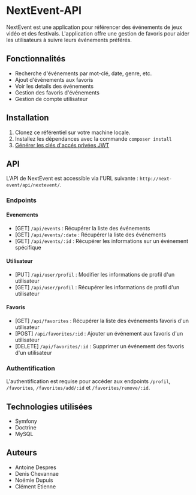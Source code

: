 # NextEvent-API

NextEvent est une application pour référencer des événements de jeux vidéo et des festivals. L'application offre une gestion de favoris pour aider les utilisateurs à suivre leurs événements préférés.

## Fonctionnalités

- Recherche d'événements par mot-clé, date, genre, etc.
- Ajout d'événements aux favoris
- Voir les details des événements
- Gestion des favoris d'événements
- Gestion de compte utilisateur

## Installation

1. Clonez ce référentiel sur votre machine locale.
2. Installez les dépendances avec la commande `composer install`
3. [Générer les clés d'accés privées JWT](https://symfony.com/bundles/LexikJWTAuthenticationBundle/current/index.html#generate-the-ssl-keys)

## API

L'API de NextEvent est accessible via l'URL suivante : `http://next-event/api/nextevent/`.

### Endpoints

#### Evenements

- [GET] `/api/events` : Récupérer la liste des événements
- [GET] `/api/events/:date` : Récupérer la liste des événements
- [GET] `/api/events/:id` : Récupérer les informations sur un événement spécifique

#### Utilisateur

- [PUT] `/api/user/profil` : Modifier les informations de profil d'un utilisateur
- [GET] `/api/user/profil` : Récupérer les informations de profil d'un utilisateur

#### Favoris

- [GET] `/api/favorites` : Récupérer la liste des événements favoris d'un utilisateur
- [POST] `/api/favorites/:id` : Ajouter un événement aux favoris d'un utilisateur 
- [DELETE] `/api/favorites/:id` : Supprimer un événement des favoris d'un utilisateur

### Authentification

L'authentification est requise pour accéder aux endpoints `/profil`, `/favorites`, `/favorites/add/:id` et `/favorites/remove/:id`.

## Technologies utilisées

- Symfony
- Doctrine
- MySQL

## Auteurs

- Antoine Despres
- Denis Chevannae
- Noémie Dupuis
- Clément Etienne

